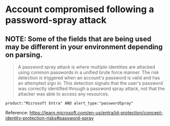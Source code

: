# Account compromised following a password-spray attack
## NOTE: Some of the fields that are being used may be different in your environment depending on parsing.
<blockquote>

A password spray attack is where multiple identities are attacked using common passwords in a unified brute force manner. The risk detection is triggered when an account's password is valid and has an attempted sign in. This detection signals that the user's password was correctly identified through a password spray attack, not that the attacker was able to access any resources.

</blockquote>

```
product:"Microsoft Entra" AND alert_type:"passwordSpray"
```
Reference: https://learn.microsoft.com/en-us/entra/id-protection/concept-identity-protection-risks#password-spray